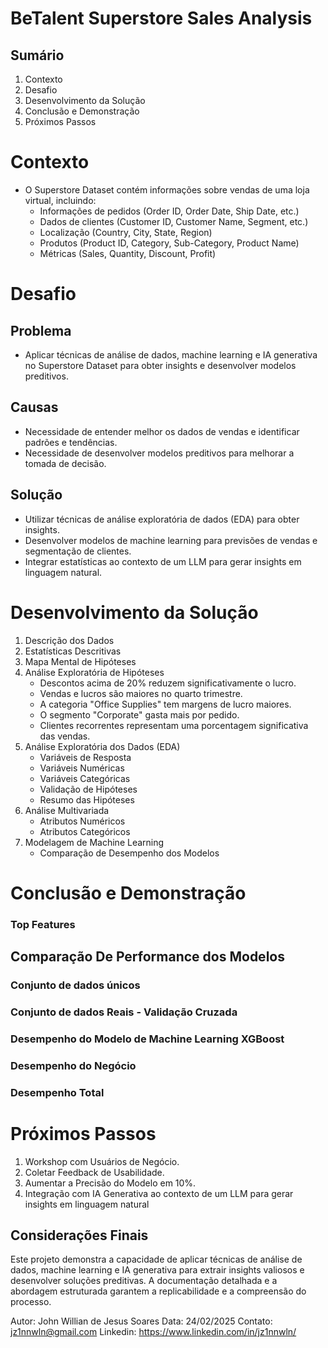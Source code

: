 # BeTalent Superstore Sales Analysis

## Sumário
1. Contexto
2. Desafio
3. Desenvolvimento da Solução
4. Conclusão e Demonstração
5. Próximos Passos

# **Contexto**
- O Superstore Dataset contém informações sobre vendas de uma loja virtual, incluindo:
  - Informações de pedidos (Order ID, Order Date, Ship Date, etc.)
  - Dados de clientes (Customer ID, Customer Name, Segment, etc.)
  - Localização (Country, City, State, Region)
  - Produtos (Product ID, Category, Sub-Category, Product Name)
  - Métricas (Sales, Quantity, Discount, Profit)

# **Desafio**
## Problema
- Aplicar técnicas de análise de dados, machine learning e IA generativa no Superstore Dataset para obter insights e desenvolver modelos preditivos.

## Causas
- Necessidade de entender melhor os dados de vendas e identificar padrões e tendências.
- Necessidade de desenvolver modelos preditivos para melhorar a tomada de decisão.

## Solução
- Utilizar técnicas de análise exploratória de dados (EDA) para obter insights.
- Desenvolver modelos de machine learning para previsões de vendas e segmentação de clientes.
- Integrar estatísticas ao contexto de um LLM para gerar insights em linguagem natural.

# **Desenvolvimento da Solução**
1. Descrição dos Dados
2. Estatísticas Descritivas
3. Mapa Mental de Hipóteses
4. Análise Exploratória de Hipóteses
   - Descontos acima de 20% reduzem significativamente o lucro.
   - Vendas e lucros são maiores no quarto trimestre.
   - A categoria "Office Supplies" tem margens de lucro maiores.
   - O segmento "Corporate" gasta mais por pedido.
   - Clientes recorrentes representam uma porcentagem significativa das vendas.
5. Análise Exploratória dos Dados (EDA)
   - Variáveis de Resposta
   - Variáveis Numéricas
   - Variáveis Categóricas
   - Validação de Hipóteses
   - Resumo das Hipóteses
6. Análise Multivariada
   - Atributos Numéricos
   - Atributos Categóricos
7. Modelagem de Machine Learning
   - Comparação de Desempenho dos Modelos

# **Conclusão e Demonstração**
### Top Features

## Comparação De Performance dos Modelos
### Conjunto de dados únicos

### Conjunto de dados Reais - Validação Cruzada

### Desempenho do Modelo de Machine Learning XGBoost

### Desempenho do Negócio

### Desempenho Total


# **Próximos Passos**
1. Workshop com Usuários de Negócio.
2. Coletar Feedback de Usabilidade.
3. Aumentar a Precisão do Modelo em 10%.
4. Integração com IA Generativa ao contexto de um LLM para gerar insights em linguagem natural

## Considerações Finais
Este projeto demonstra a capacidade de aplicar técnicas de análise de dados, machine learning e IA generativa para extrair insights valiosos e desenvolver soluções preditivas. A documentação detalhada e a abordagem estruturada garantem a replicabilidade e a compreensão do processo.

Autor: John Willian de Jesus Soares
Data: 24/02/2025
Contato: jz1nnwln@gmail.com
Linkedin: https://www.linkedin.com/in/jz1nnwln/